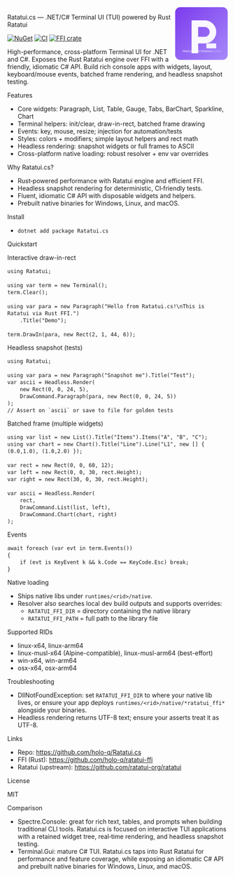 <img src="ratatui-logo.svg" width="120" align="right" alt="Ratatui.cs logo"/>

Ratatui.cs — .NET/C# Terminal UI (TUI) powered by Rust Ratatui

[![NuGet](https://img.shields.io/nuget/v/Ratatui.cs.svg)](https://www.nuget.org/packages/Ratatui.cs)
[![CI](https://github.com/holo-q/Ratatui.cs/actions/workflows/ci.yml/badge.svg)](https://github.com/holo-q/Ratatui.cs/actions/workflows/ci.yml)
[![FFI crate](https://img.shields.io/crates/v/ratatui_ffi.svg)](https://crates.io/crates/ratatui_ffi)

High-performance, cross-platform Terminal UI for .NET and C#. Exposes the Rust Ratatui engine over FFI with a friendly, idiomatic C# API. Build rich console apps with widgets, layout, keyboard/mouse events, batched frame rendering, and headless snapshot testing.

Features

- Core widgets: Paragraph, List, Table, Gauge, Tabs, BarChart, Sparkline, Chart
- Terminal helpers: init/clear, draw-in-rect, batched frame drawing
- Events: key, mouse, resize; injection for automation/tests
- Styles: colors + modifiers; simple layout helpers and rect math
- Headless rendering: snapshot widgets or full frames to ASCII
- Cross-platform native loading: robust resolver + env var overrides

Why Ratatui.cs?

- Rust‑powered performance with Ratatui engine and efficient FFI.
- Headless snapshot rendering for deterministic, CI‑friendly tests.
- Fluent, idiomatic C# API with disposable widgets and helpers.
- Prebuilt native binaries for Windows, Linux, and macOS.

Install

- `dotnet add package Ratatui.cs`

Quickstart

Interactive draw-in-rect

```
using Ratatui;

using var term = new Terminal();
term.Clear();

using var para = new Paragraph("Hello from Ratatui.cs!\nThis is Ratatui via Rust FFI.")
    .Title("Demo");

term.DrawIn(para, new Rect(2, 1, 44, 6));
```

Headless snapshot (tests)

```
using Ratatui;

using var para = new Paragraph("Snapshot me").Title("Test");
var ascii = Headless.Render(
    new Rect(0, 0, 24, 5),
    DrawCommand.Paragraph(para, new Rect(0, 0, 24, 5))
);
// Assert on `ascii` or save to file for golden tests
```

Batched frame (multiple widgets)

```
using var list = new List().Title("Items").Items("A", "B", "C");
using var chart = new Chart().Title("Line").Line("L1", new [] { (0.0,1.0), (1.0,2.0) });

var rect = new Rect(0, 0, 60, 12);
var left = new Rect(0, 0, 30, rect.Height);
var right = new Rect(30, 0, 30, rect.Height);

var ascii = Headless.Render(
    rect,
    DrawCommand.List(list, left),
    DrawCommand.Chart(chart, right)
);
```

Events

```
await foreach (var evt in term.Events())
{
    if (evt is KeyEvent k && k.Code == KeyCode.Esc) break;
}
```

Native loading

- Ships native libs under `runtimes/<rid>/native`.
- Resolver also searches local dev build outputs and supports overrides:
  - `RATATUI_FFI_DIR` = directory containing the native library
  - `RATATUI_FFI_PATH` = full path to the library file

Supported RIDs

- linux-x64, linux-arm64
- linux-musl-x64 (Alpine-compatible), linux-musl-arm64 (best-effort)
- win-x64, win-arm64
- osx-x64, osx-arm64

Troubleshooting

- DllNotFoundException: set `RATATUI_FFI_DIR` to where your native lib lives, or ensure your app deploys `runtimes/<rid>/native/*ratatui_ffi*` alongside your binaries.
- Headless rendering returns UTF-8 text; ensure your asserts treat it as UTF-8.

Links

- Repo: https://github.com/holo-q/Ratatui.cs
- FFI (Rust): https://github.com/holo-q/ratatui-ffi
- Ratatui (upstream): https://github.com/ratatui-org/ratatui

License

MIT

Comparison

- Spectre.Console: great for rich text, tables, and prompts when building traditional CLI tools. Ratatui.cs is focused on interactive TUI applications with a retained widget tree, real‑time rendering, and headless snapshot testing.
- Terminal.Gui: mature C# TUI. Ratatui.cs taps into Rust Ratatui for performance and feature coverage, while exposing an idiomatic C# API and prebuilt native binaries for Windows, Linux, and macOS.
